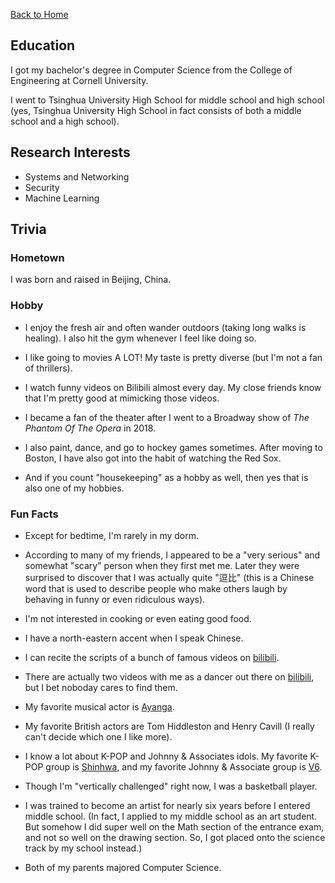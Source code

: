 [Back to Home](https://sophiali06.github.io/personal_site/)

## Education
I got my bachelor's degree in Computer Science from the College of Engineering at Cornell University.

I went to Tsinghua University High School for middle school and high school (yes, Tsinghua University High School in fact consists of both a middle school and a high school).

## Research Interests
+ Systems and Networking
+ Security
+ Machine Learning

## Trivia
### Hometown
I was born and raised in Beijing, China.

### Hobby
+ I enjoy the fresh air and often wander outdoors (taking long walks is healing). I also hit the gym whenever I feel like doing so.

+ I like going to movies A LOT! My taste is pretty diverse (but I'm not a fan of thrillers).

+ I watch funny videos on Bilibili almost every day. My close friends know that I'm pretty good at mimicking those videos.

+ I became a fan of the theater after I went to a Broadway show of _The Phantom Of The Opera_ in 2018.

+ I also paint, dance, and go to hockey games sometimes. After moving to Boston, I have also got into the habit of watching the Red Sox.

+ And if you count "housekeeping" as a hobby as well, then yes that is also one of my hobbies.
<!-- end of the list -->

### Fun Facts
+ Except for bedtime, I'm rarely in my dorm.

+ According to many of my friends, I appeared to be a "very serious" and somewhat "scary" person when they first met me. Later they were surprised to discover that I was actually quite "逗比" (this is a Chinese word that is used to describe people who make others laugh by behaving in funny or even ridiculous ways).

+ I'm not interested in cooking or even eating good food.

+ I have a north-eastern accent when I speak Chinese.

+ I can recite the scripts of a bunch of famous videos on [bilibili](https://www.bilibili.com/).

+ There are actually two videos with me as a dancer out there on [bilibili](https://www.bilibili.com/), but I bet noboday cares to find them.

+ My favorite musical actor is [Ayanga](https://en.wikipedia.org/wiki/Ayanga).

+ My favorite British actors are Tom Hiddleston and Henry Cavill (I really can't decide which one I like more).

+ I know a lot about K-POP and Johnny & Associates idols. My favorite K-POP group is [Shinhwa](https://en.wikipedia.org/wiki/Shinhwa), and my favorite Johnny & Associate group is [V6](https://en.wikipedia.org/wiki/V6_(band)).

+ Though I'm "vertically challenged" right now, I was a basketball player.

+ I was trained to become an artist for nearly six years before I entered middle school. (In fact, I applied to my middle school as an art student. But somehow I did super well on the Math section of the entrance exam, and not so well on the drawing section. So, I got placed onto the science track by my school instead.)

+ Both of my parents majored Computer Science.
